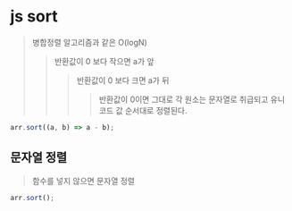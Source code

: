 # js sort

> 병합정렬 알고리즘과 같은 O(logN)
>
> > 반환값이 0 보다 작으면 a가 앞
> >
> > > 반환값이 0 보다 크면 a가 뒤
> > >
> > > > 반환값이 0이면 그대로
> > > > 각 원소는 문자열로 취급되고 유니코드 값 순서대로 정렬된다.

```js
arr.sort((a, b) => a - b);
```

## 문자열 정렬

> 함수를 넣지 않으면 문자열 정렬

```js
arr.sort();
```
